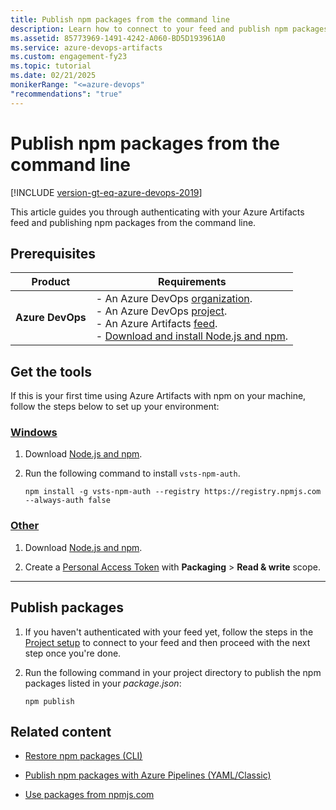 ```yaml
---
title: Publish npm packages from the command line
description: Learn how to connect to your feed and publish npm packages from the command line.
ms.assetid: 85773969-1491-4242-A060-BD5D193961A0
ms.service: azure-devops-artifacts
ms.custom: engagement-fy23
ms.topic: tutorial
ms.date: 02/21/2025
monikerRange: "<=azure-devops"
"recommendations": "true"
---
```


# Publish npm packages from the command line

[!INCLUDE [version-gt-eq-azure-devops-2019](../../includes/version-gt-eq-2019.md)]

This article guides you through authenticating with your Azure Artifacts feed and publishing npm packages from the command line.

## Prerequisites

| **Product**        | **Requirements**                                                                                                                                                                                                                                                                                                                        |
|--------------------|-----------------------------------------------------------------------------------------------------------------------------------------------------------------------------------------------------------------------------------------------------------------------------------------------------------------------------------------|
| **Azure DevOps**   | - An Azure DevOps [organization](../../organizations/accounts/create-organization.md).<br>- An Azure DevOps [project](../../organizations/projects/create-project.md).<br> - An Azure Artifacts [feed](../get-started-nuget.md#create-a-feed).<br> - [Download and install Node.js and npm](https://docs.npmjs.com/downloading-and-installing-node-js-and-npm). |

## Get the tools

If this is your first time using Azure Artifacts with npm on your machine, follow the steps below to set up your environment:

### [Windows](#tab/windows/)

1. Download [Node.js and npm](https://docs.npmjs.com/downloading-and-installing-node-js-and-npm).

1. Run the following command to install `vsts-npm-auth`.

    ```
    npm install -g vsts-npm-auth --registry https://registry.npmjs.com --always-auth false
    ```

### [Other](#tab/other/)

1. Download [Node.js and npm](https://docs.npmjs.com/downloading-and-installing-node-js-and-npm).

1. Create a [Personal Access Token](../../organizations/accounts/use-personal-access-tokens-to-authenticate.md#create-a-pat) with **Packaging** > **Read & write** scope.

---

## Publish packages

1. If you haven't authenticated with your feed yet, follow the steps in the [Project setup](npmrc.md#connect-to-a-feed) to connect to your feed and then proceed with the next step once you're done.

1. Run the following command in your project directory to publish the npm packages listed in your *package.json*:

    ```
    npm publish
    ```

## Related content

- [Restore npm packages (CLI)](restore-npm-packages.md)

- [Publish npm packages with Azure Pipelines (YAML/Classic)](../../pipelines/artifacts/npm.md)

- [Use packages from npmjs.com](../npm/upstream-sources.md)
